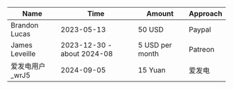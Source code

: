 |Name|Time|Amount|Approach|
|----|----|----|----|
|Brandon Lucas|2023-05-13|50 USD|Paypal|
|James Leveille|2023-12-30 - about 2024-08|5 USD per month|Patreon|
|爱发电用户_wrJ5 |2024-09-05 |15 Yuan|爱发电|